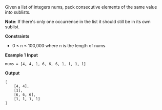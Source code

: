 Given a list of integers nums, pack consecutive elements of the same value into sublists.

**Note:** If there's only one occurrence in the list it should still be in its own sublist.

**Constraints**

- 0 ≤ n ≤ 100,000 where n is the length of nums

**Example 1**
**Input**
```
nums = [4, 4, 1, 6, 6, 6, 1, 1, 1, 1]
```
**Output**
```
[
    [4, 4],
    [1],
    [6, 6, 6],
    [1, 1, 1, 1]
]
```